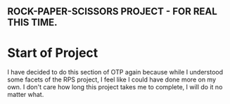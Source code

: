 ## ROCK-PAPER-SCISSORS PROJECT - FOR REAL THIS TIME.

# Start of Project

I have decided to do this section of OTP again because while I understood some facets of the RPS project, I feel like I could have done more on my own. I don't care how long this project takes me to complete, I will do it no matter what.
